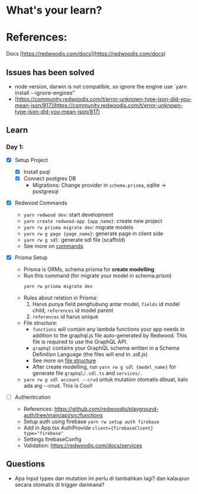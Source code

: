 # What's your learn?

# References:
Docs [https://redwoodjs.com/docs](https://redwoodjs.com/docs)

## Issues has been solved
- node version, darwin is not compatible, so ignore the engine use `yarn install --ignore-engines"
- [https://community.redwoodjs.com/t/error-unknown-type-json-did-you-mean-json/817](https://community.redwoodjs.com/t/error-unknown-type-json-did-you-mean-json/817)

## Learn
### Day 1:
- [X] Setup Project
    - [X] Install psql
    - [X] Connect postgres DB
      - Migrations:
        Change provider in `schema.prisma`, sqlite -> postgresql

- [X] Redwood Commands
    - `yarn redwood dev`: start development
    - `yarn create redwood-app {app_name}`: create new project
    - `yarn rw prisma migrate dev`: migrate models
    - `yarn rw g page {page_name}`: generate page in client side
    - `yarn rw g sdl`: generate sdl file (scaffold)
    - See more on [commands](https://redwoodjs.com/docs/cli-commands)

- [X] Prisma Setup
  - Prisma is ORMs, schema prisma for **create modelling**
  - Run this command (for migrate your model in schema.prism)
    ```sh
    yarn rw prisma migrate dev
    ```
  - Rules about relation in Prisma:
    1. Harus punya field penghubung antar model, `fields` id model child, `references` id model parent
    2. `references` id harus unique
  - File structure:
    - `functions` will contain any lambda functions your app needs in addition to the graphql.js file auto-generated by Redwood. This file is required to use the GraphQL API.
    - `graphql` contains your GraphQL schema written in a Schema Definition Language (the files will end in .sdl.js)
    - See more on [file structure](https://learn.redwoodjs.com/docs/tutorial/redwood-file-structure/)
    - After create modelling, run `yarn rw g sdl {model_name}` for generate file `graphql/.sdl.ts` and `services/.`
  - `yarn rw g sdl account --crud` untuk mutation otomatis dibuat, kalo ada arg --crud. This is Cool!

- [ ] Authentication
  - References: https://github.com/redwoodjs/playground-auth/tree/main/api/src/functions
  - Setup auth using firebase `yarn rw setup auth firebase`
  - Add in App.tsx AuthProvide `client={firebaseClient} type="firebase"`
  - Settings firebaseConfig
  - Validation: https://redwoodjs.com/docs/services

## Questions
- Apa Input types dan mutation ini perlu di tambahkan lagi? dan kalaupun secara otomatis di trigger darimana?

